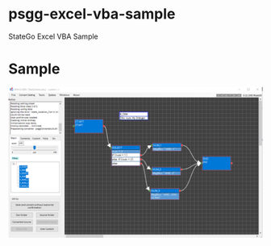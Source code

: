 # psgg-excel-vba-sample
StateGo Excel VBA  Sample

# Sample

![](https://raw.githubusercontent.com/NNNIC/psgg-excel-vba-sample/master/wiki/test.png)

